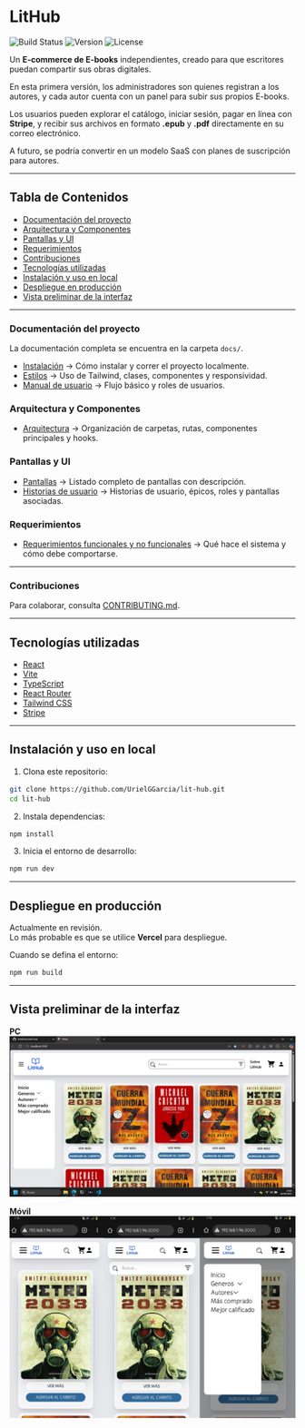 # LitHub

![Build Status](https://img.shields.io/badge/build-passing-brightgreen)
![Version](https://img.shields.io/badge/version-1.0.0-blue)
![License](https://img.shields.io/badge/license-MIT-lightgrey)

Un **E-commerce de E-books** independientes, creado para que escritores puedan compartir sus obras digitales.

En esta primera versión, los administradores son quienes registran a los autores, y cada autor cuenta con un panel para subir sus propios E-books.

Los usuarios pueden explorar el catálogo, iniciar sesión, pagar en línea con **Stripe**, y recibir sus archivos en formato **.epub** y **.pdf** directamente en su correo electrónico.

A futuro, se podría convertir en un modelo SaaS con planes de suscripción para autores.

---

## Tabla de Contenidos

- [Documentación del proyecto](#documentación-del-proyecto)  
- [Arquitectura y Componentes](#arquitectura-y-componentes)  
- [Pantallas y UI](#pantallas-y-ui)  
- [Requerimientos](#requerimientos)  
- [Contribuciones](#contribuciones)  
- [Tecnologías utilizadas](#tecnologías-utilizadas)  
- [Instalación y uso en local](#instalación-y-uso-en-local)  
- [Despliegue en producción](#despliegue-en-producción)  
- [Vista preliminar de la interfaz](#vista-preliminar-de-la-interfaz)  

---

### Documentación del proyecto
La documentación completa se encuentra en la carpeta `docs/`.  
- [Instalación](docs/instalacion.md) → Cómo instalar y correr el proyecto localmente.  
- [Estilos](docs/estilos.md) → Uso de Tailwind, clases, componentes y responsividad.  
- [Manual de usuario](docs/manual_usuario.md) → Flujo básico y roles de usuarios.

### Arquitectura y Componentes
- [Arquitectura](docs/arquitectura.md) → Organización de carpetas, rutas, componentes principales y hooks.

### Pantallas y UI
- [Pantallas](docs/pantallas.md) → Listado completo de pantallas con descripción.  
- [Historias de usuario](docs/historias_usuario.md) → Historias de usuario, épicos, roles y pantallas asociadas.

### Requerimientos
- [Requerimientos funcionales y no funcionales](docs/requerimientos.md) → Qué hace el sistema y cómo debe comportarse.

---

### Contribuciones
Para colaborar, consulta [CONTRIBUTING.md](CONTRIBUTING.md).

---

## Tecnologías utilizadas

- [React](https://react.dev/)  
- [Vite](https://vitejs.dev/)  
- [TypeScript](https://www.typescriptlang.org/)  
- [React Router](https://reactrouter.com/)  
- [Tailwind CSS](https://tailwindcss.com/)  
- [Stripe](https://stripe.com/)  

---

## Instalación y uso en local

1. Clona este repositorio:

```bash
git clone https://github.com/UrielGGarcia/lit-hub.git
cd lit-hub
```

2. Instala dependencias:

```bash
npm install
```

3. Inicia el entorno de desarrollo:

```bash
npm run dev
```

---

## Despliegue en producción

Actualmente en revisión.  
Lo más probable es que se utilice **Vercel** para despliegue.

Cuando se defina el entorno:

```bash
npm run build
```

---

## Vista preliminar de la interfaz

**PC**  
![Vista en PC](docs/assets/vista_pc.jpeg)

**Móvil**  
![Vistas en móvil](docs/assets/vistas_movil.jpeg)